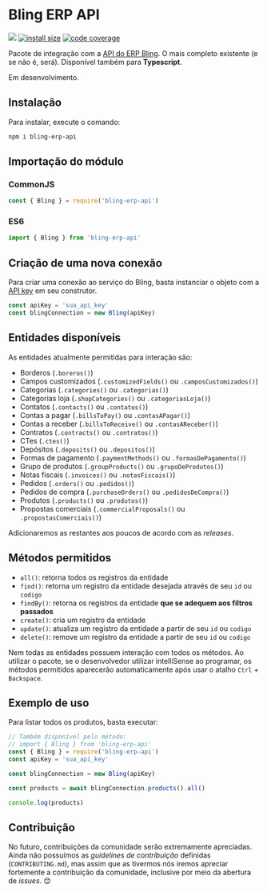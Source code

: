 # Bling ERP API

[![](https://img.shields.io/npm/v/bling-erp-api.svg)](https://www.npmjs.com/package/bling-erp-api)
[![install size](https://packagephobia.com/badge?p=bling-erp-api)](https://packagephobia.com/result?p=bling-erp-api)
[![code coverage](https://coveralls.io/repos/github/AlexandreBellas/bling-erp-api/badge.svg?branch=main)](https://coveralls.io/github/AlexandreBellas/bling-erp-api?branch=main)

Pacote de integração com a [API do ERP Bling](https://ajuda.bling.com.br/hc/pt-br/categories/360002186394-API-para-Desenvolvedores). O mais completo existente (e se não é, será).
Disponível também para **Typescript**.

Em desenvolvimento.

## Instalação

Para instalar, execute o comando:

```bash
npm i bling-erp-api
```

## Importação do módulo

### CommonJS

```js
const { Bling } = require('bling-erp-api')
```

### ES6

```ts
import { Bling } from 'bling-erp-api'
```

## Criação de uma nova conexão

Para criar uma conexão ao serviço do Bling, basta instanciar o objeto com a [API
key](https://ajuda.bling.com.br/hc/pt-br/articles/360046937853-Introdu%C3%A7%C3%A3o-para-a-API-do-Bling-para-desenvolvedores-) em 
seu construtor.

```js
const apiKey = 'sua_api_key'
const blingConnection = new Bling(apiKey)
```

## Entidades disponíveis

As entidades atualmente permitidas para interação são:

- Borderos (`.boreros()`)
- Campos customizados (`.customizedFields()` ou `.camposCustomizados()`)
- Categorias (`.categories()` ou `.categorias()`)
- Categorias loja (`.shopCategories()` ou `.categoriasLoja()`)
- Contatos (`.contacts()` ou `.contatos()`)
- Contas a pagar (`.billsToPay()` ou `.contasAPagar()`)
- Contas a receber (`.billsToReceive()` ou `.contasAReceber()`)
- Contratos (`.contracts()` ou `.contratos()`)
- CTes (`.ctes()`)
- Depósitos (`.deposits()` ou `.depositos()`)
- Formas de pagamento (`.paymentMethods()` ou `.formasDePagamento()`)
- Grupo de produtos (`.groupProducts()` ou `.grupoDeProdutos()`)
- Notas fiscais (`.invoices()` ou `.notasFiscais()`)
- Pedidos (`.orders()` ou `.pedidos()`)
- Pedidos de compra (`.purchaseOrders()` ou `.pedidosDeCompra()`)
- Produtos (`.products()` ou `.produtos()`)
- Propostas comerciais (`.commercialProposals()` ou `.propostasComerciais()`)

Adicionaremos as restantes aos poucos de acordo com as _releases_.

## Métodos permitidos

- `all()`: retorna todos os registros da entidade
- `find()`: retorna um registro da entidade desejada através de seu `id` ou
  `codigo`
- `findBy()`: retorna os registros da entidade **que se adequem aos filtros
  passados**
- `create()`: cria um registro da entidade
- `update()`: atualiza um registro da entidade a partir de seu `id` ou
  `codigo`
- `delete()`: remove um registro da entidade a partir de seu `id` ou
  `codigo`

Nem todas as entidades possuem interação com todos os métodos. Ao utilizar o
pacote, se o desenvolvedor utilizar intelliSense ao programar, os métodos
permitidos aparecerão automaticamente após usar o atalho `Ctrl` + `Backspace`.

## Exemplo de uso

Para listar todos os produtos, basta executar:

```js
// Também disponível pelo método:
// import { Bling } from 'bling-erp-api'
const { Bling } = require('bling-erp-api')
const apiKey = 'sua_api_key'

const blingConnection = new Bling(apiKey)

const products = await blingConnection.products().all()

console.log(products)
```

## Contribuição

No futuro, contribuições da comunidade serão extremamente apreciadas. Ainda não
possuímos as _guidelines de contribuição_ definidas (`CONTRIBUTING.md`), mas
assim que as tivermos nós iremos apreciar fortemente a contribuição da
comunidade, inclusive por meio da abertura de _issues_. 😊
